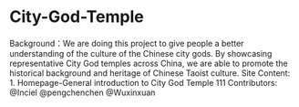 # City-God-Temple
Background：We are doing this project to give people a better understanding of the culture of the Chinese city gods. By showcasing representative City God temples across China, we are able to promote the historical background and heritage of Chinese Taoist culture.
Site Content: 1. Homepage-General introduction to City God Temple </b> 111
Contributors: @Inciel @pengchenchen @Wuxinxuan

